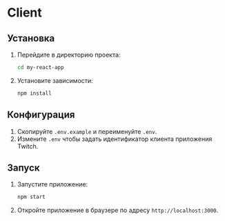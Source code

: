 # Client

## Установка
1. Перейдите в директорию проекта:
   ```bash
   cd my-react-app
   ```
2. Установите зависимости:
   ```bash
   npm install
   ```
## Конфигурация
1. Скопируйте `.env.example` и переименуйте `.env`.
2. Измените `.env` чтобы задать идентификатор клиента приложения Twitch.
   
## Запуск
1. Запустите приложение:
   ```bash
   npm start
   ```
2. Откройте приложение в браузере по адресу `http://localhost:3000`.
